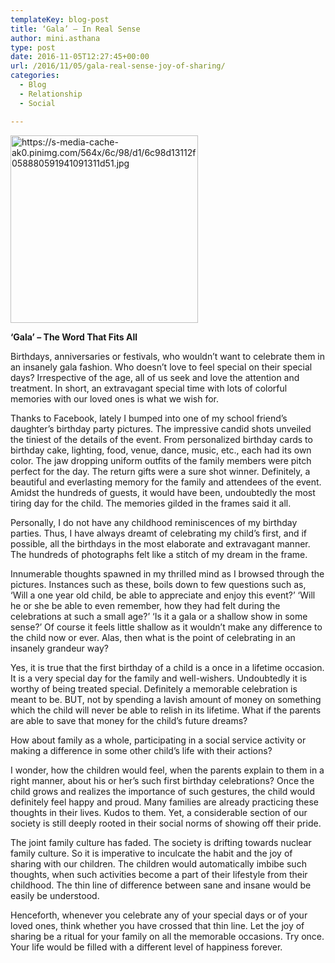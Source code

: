 ```yaml
---
templateKey: blog-post
title: ‘Gala’ – In Real Sense
author: mini.asthana
type: post
date: 2016-11-05T12:27:45+00:00
url: /2016/11/05/gala-real-sense-joy-of-sharing/
categories:
  - Blog
  - Relationship
  - Social

---
```

[<img class="aligncenter size-medium wp-image-601" src="https://i0.wp.com/ilaasthana.in/wp-content/uploads/2016/11/6c98d13112f058880591941091311d51-300x300.jpg?resize=300%2C300" alt="https://s-media-cache-ak0.pinimg.com/564x/6c/98/d1/6c98d13112f058880591941091311d51.jpg" width="300" height="300" data-recalc-dims="1" />][1]

**‘Gala’ – The Word That Fits All**

Birthdays, anniversaries or festivals, who wouldn’t want to celebrate them in an insanely gala fashion. Who doesn’t love to feel special on their special days? Irrespective of the age, all of us seek and love the attention and treatment. In short, an extravagant special time with lots of colorful memories with our loved ones is what we wish for. 

Thanks to Facebook, lately I bumped into one of my school friend’s daughter’s birthday party pictures. The impressive candid shots unveiled the tiniest of the details of the event. From personalized birthday cards to birthday cake, lighting, food, venue, dance, music, etc., each had its own color. The jaw dropping uniform outfits of the family members were pitch perfect for the day. The return gifts were a sure shot winner. Definitely, a beautiful and everlasting memory for the family and attendees of the event. Amidst the hundreds of guests, it would have been, undoubtedly the most tiring day for the child. The memories gilded in the frames said it all.

Personally, I do not have any childhood reminiscences of my birthday parties. Thus, I have always dreamt of celebrating my child’s first, and if possible, all the birthdays in the most elaborate and extravagant manner. The hundreds of photographs felt like a stitch of my dream in the frame. 

Innumerable thoughts spawned in my thrilled mind as I browsed through the pictures. Instances such as these, boils down to few questions such as, ‘Will a one year old child, be able to appreciate and enjoy this event?’ ‘Will he or she be able to even remember, how they had felt during the celebrations at such a small age?’ ‘Is it a gala or a shallow show in some sense?’ Of course it feels little shallow as it wouldn’t make any difference to the child now or ever. Alas, then what is the point of celebrating in an insanely grandeur way?

Yes, it is true that the first birthday of a child is a once in a lifetime occasion. It is a very special day for the family and well-wishers. Undoubtedly it is worthy of being treated special. Definitely a memorable celebration is meant to be. BUT, not by spending a lavish amount of money on something which the child will never be able to relish in its lifetime. What if the parents are able to save that money for the child’s future dreams?
  
How about family as a whole, participating in a social service activity or making a difference in some other child’s life with their actions? 

I wonder, how the children would feel, when the parents explain to them in a right manner, about his or her’s such first birthday celebrations? Once the child grows and realizes the importance of such gestures, the child would definitely feel happy and proud. Many families are already practicing these thoughts in their lives. Kudos to them. Yet, a considerable section of our society is still deeply rooted in their social norms of showing off their pride. 

The joint family culture has faded. The society is drifting towards nuclear family culture. So it is imperative to inculcate the habit and the joy of sharing with our children. The children would automatically imbibe such thoughts, when such activities become a part of their lifestyle from their childhood. The thin line of difference between sane and insane would be easily be understood. 

Henceforth, whenever you celebrate any of your special days or of your loved ones, think whether you have crossed that thin line. Let the joy of sharing be a ritual for your family on all the memorable occasions. Try once. Your life would be filled with a different level of happiness forever.

 [1]: https://i2.wp.com/ilaasthana.in/wp-content/uploads/2016/11/6c98d13112f058880591941091311d51.jpg